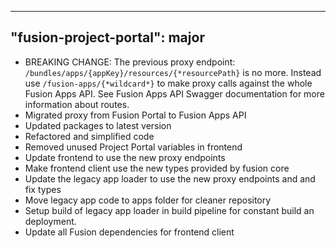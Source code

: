 
---
"fusion-project-portal": major
--- 
- BREAKING CHANGE: The previous proxy endpoint: `/bundles/apps/{appKey}/resources/{*resourcePath}` is no more. Instead use `/fusion-apps/{*wildcard*}` to make proxy calls against the whole Fusion Apps API. See Fusion Apps API Swagger documentation for more information about routes.
- Migrated proxy from Fusion Portal to Fusion Apps API
- Updated packages to latest version
- Refactored and simplified code
- Removed unused Project Portal variables in frontend 
- Update frontend to use the new proxy endpoints
- Make frontend client use the new types provided by fusion core
- Update the legacy app loader to use the new proxy endpoints and and fix types
- Move legacy app code to apps folder for cleaner repository
- Setup build of legacy app loader in build pipeline for constant build an deployment. 
- Update all Fusion dependencies for frontend client

